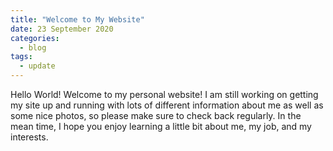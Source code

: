 ```yaml
---
title: "Welcome to My Website"
date: 23 September 2020
categories:
  - blog
tags:
  - update
---
```


Hello World! Welcome to my personal website! I am still working on getting my site up and running with lots of different information about me as well as some nice photos, so please make sure to check back regularly. In the mean time, I hope you enjoy learning a little bit about me, my job, and my interests. 

